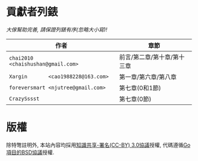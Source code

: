 # 貢獻者列錶


*大傢幫助完善, 請保證列錶有序(忽略大小寫)!*


作者                                   | 章節
-------------------------------------- | -------------------------
`chai2010     <chaishushan@gmail.com>` | 前言/第二章/第十章/第十三章
`Xargin       <cao1988228@163.com>`    | 第一章/第六章/第八章
`foreversmart <njutree@gmail.com>`     | 第七章(0和1節)
`CrazySssst`                           | 第七章(0節)

# 版權

除特彆註明外, 本站內容均採用[知識共享-署名(CC-BY) 3.0協議](http://creativecommons.org/licenses/by/3.0/)授權, 代碼遵循[Go項目的BSD協議](http://golang.org/LICENSE)授權.

